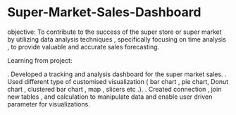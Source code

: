 # Super-Market-Sales-Dashboard

objective:
To contribute to the success of the super store or super market by utilizing data analysis techniques , specifically focusing on time analysis , to provide valuable and accurate sales forecasting.

Learning from project:

. Developed a tracking and analysis dashboard for the super market sales.
. Used different type of customised visualization ( bar chart , pie chart, Donut chart , clustered bar chart , map , slicers etc .).
. Created connection , join new tables , and calculation to manipulate data and enable user driven parameter for visualizations. 

